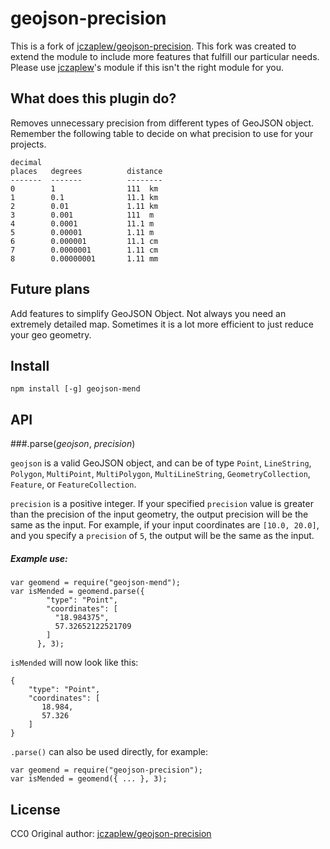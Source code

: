 # geojson-precision
This is a fork of [jczaplew/geojson-precision](https://github.com/jczaplew/geojson-precision). This fork was created to extend the module to include more features that fulfill our particular needs. Please use [jczaplew](https://github.com/jczaplew)'s module if this isn't the right module for you. 


## What does this plugin do?
Removes unnecessary precision from different types of GeoJSON object. Remember the following table to decide on what precision to use for your projects.

````
decimal
places   degrees          distance
-------  -------          --------
0        1                111  km
1        0.1              11.1 km
2        0.01             1.11 km
3        0.001            111  m
4        0.0001           11.1 m
5        0.00001          1.11 m
6        0.000001         11.1 cm
7        0.0000001        1.11 cm
8        0.00000001       1.11 mm
````

## Future plans
Add features to simplify GeoJSON Object. Not always you need an extremely detailed map. Sometimes it is a lot more efficient to just reduce your geo geometry.


## Install

````
npm install [-g] geojson-mend
````


## API


###.parse(*geojson*, *precision*)

````geojson```` is a valid GeoJSON object, and can be of type ````Point````, ````LineString````, ````Polygon````, ````MultiPoint````, ````MultiPolygon````, ````MultiLineString````, ````GeometryCollection````, ````Feature````, or ````FeatureCollection````.

````precision```` is a positive integer. If your specified ````precision```` value is greater than the precision of the input geometry, the output precision will be the same as the input. For example, if your input coordinates are ````[10.0, 20.0]````, and you specify a ````precision```` of ````5````, the output will be the same as the input. 

 
##### Example use:

````
var geomend = require("geojson-mend");
var isMended = geomend.parse({
        "type": "Point",
        "coordinates": [
          "18.984375",
          57.32652122521709
        ]
      }, 3);

````

````isMended```` will now look like this:

````
{
    "type": "Point",
    "coordinates": [
       18.984,
       57.326
    ]
}
````

 ````.parse()```` can also be used directly, for example:
 
 ````
var geomend = require("geojson-precision");
var isMended = geomend({ ... }, 3);

````


## License
CC0
Original author: [jczaplew/geojson-precision](https://github.com/jczaplew/geojson-precision)